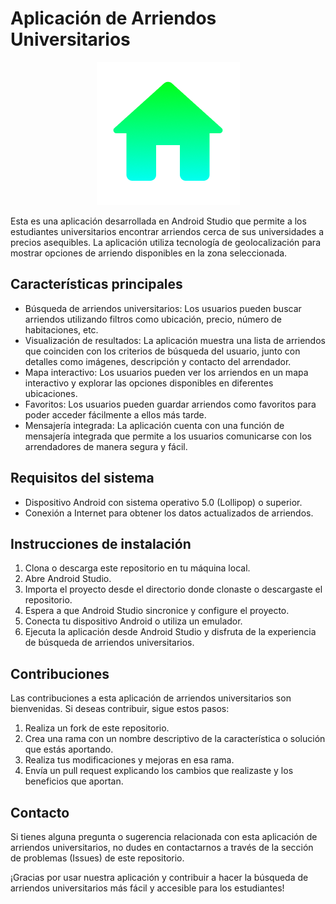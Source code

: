 # Aplicación de Arriendos Universitarios

<p align="center">
  <img src="ic_round-home-hdpi.png" alt="Icono de la apicación">
</p>

Esta es una aplicación desarrollada en Android Studio que permite a los estudiantes universitarios encontrar arriendos cerca de sus universidades a precios asequibles. La aplicación utiliza tecnología de geolocalización para mostrar opciones de arriendo disponibles en la zona seleccionada.

## Características principales

- Búsqueda de arriendos universitarios: Los usuarios pueden buscar arriendos utilizando filtros como ubicación, precio, número de habitaciones, etc.
- Visualización de resultados: La aplicación muestra una lista de arriendos que coinciden con los criterios de búsqueda del usuario, junto con detalles como imágenes, descripción y contacto del arrendador.
- Mapa interactivo: Los usuarios pueden ver los arriendos en un mapa interactivo y explorar las opciones disponibles en diferentes ubicaciones.
- Favoritos: Los usuarios pueden guardar arriendos como favoritos para poder acceder fácilmente a ellos más tarde.
- Mensajería integrada: La aplicación cuenta con una función de mensajería integrada que permite a los usuarios comunicarse con los arrendadores de manera segura y fácil.

## Requisitos del sistema

- Dispositivo Android con sistema operativo 5.0 (Lollipop) o superior.
- Conexión a Internet para obtener los datos actualizados de arriendos.

## Instrucciones de instalación

1. Clona o descarga este repositorio en tu máquina local.
2. Abre Android Studio.
3. Importa el proyecto desde el directorio donde clonaste o descargaste el repositorio.
4. Espera a que Android Studio sincronice y configure el proyecto.
5. Conecta tu dispositivo Android o utiliza un emulador.
6. Ejecuta la aplicación desde Android Studio y disfruta de la experiencia de búsqueda de arriendos universitarios.

## Contribuciones

Las contribuciones a esta aplicación de arriendos universitarios son bienvenidas. Si deseas contribuir, sigue estos pasos:

1. Realiza un fork de este repositorio.
2. Crea una rama con un nombre descriptivo de la característica o solución que estás aportando.
3. Realiza tus modificaciones y mejoras en esa rama.
4. Envía un pull request explicando los cambios que realizaste y los beneficios que aportan.

## Contacto

Si tienes alguna pregunta o sugerencia relacionada con esta aplicación de arriendos universitarios, no dudes en contactarnos a través de la sección de problemas (Issues) de este repositorio.

¡Gracias por usar nuestra aplicación y contribuir a hacer la búsqueda de arriendos universitarios más fácil y accesible para los estudiantes!
